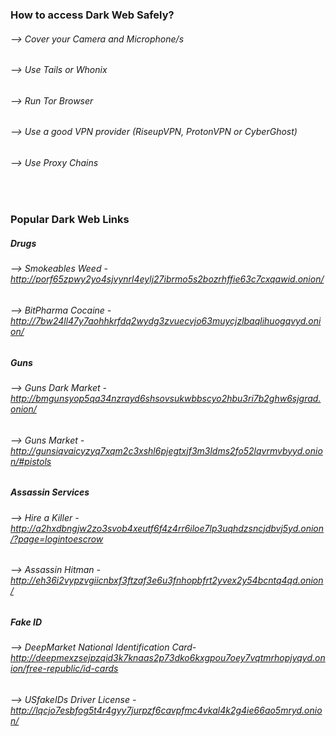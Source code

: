 ### How to access Dark Web Safely?
###### --> Cover your Camera and Microphone/s
###### --> Use Tails or Whonix 
###### --> Run Tor Browser
###### --> Use a good VPN provider (RiseupVPN, ProtonVPN or CyberGhost)
###### --> Use Proxy Chains



<br>



### Popular Dark Web Links

##### Drugs
###### --> Smokeables Weed - http://porf65zpwy2yo4sjvynrl4eylj27ibrmo5s2bozrhffie63c7cxqawid.onion/
###### --> BitPharma Cocaine - http://7bw24ll47y7aohhkrfdq2wydg3zvuecvjo63muycjzlbaqlihuogqvyd.onion/

##### Guns
###### --> Guns Dark Market - http://bmgunsyop5qa34nzrayd6shsovsukwbbscyo2hbu3ri7b2ghw6sjgrad.onion/
###### --> Guns Market - http://gunsiqvaicyzyq7xqm2c3xshl6pjegtxjf3m3ldms2fo52lqvrmvbyyd.onion/#pistols

##### Assassin Services
###### --> Hire a Killer - http://a2hxdbngjw2zo3svob4xeutf6f4z4rr6iloe7lp3uqhdzsncjdbvj5yd.onion/?page=logintoescrow
###### --> Assassin Hitman - http://eh36i2vypzvgiicnbxf3ftzaf3e6u3fnhopbfrt2yvex2y54bcntq4qd.onion/

##### Fake ID
###### --> DeepMarket National Identification Card- http://deepmexzsejpzqid3k7knaas2p73dko6kxgpou7oey7vqtmrhopjyqyd.onion/free-republic/id-cards
###### --> USfakeIDs Driver License - http://lqcjo7esbfog5t4r4gyy7jurpzf6cavpfmc4vkal4k2g4ie66ao5mryd.onion/